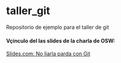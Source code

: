 # taller_git
Repositorio de ejemplo para el taller de git

#### Vçinculo del las slides de la charla de OSW:
[Slides.com: No liarla parda con Git](http://slides.com/elenam-lopez/no-liarla-parda-con-git-x)
